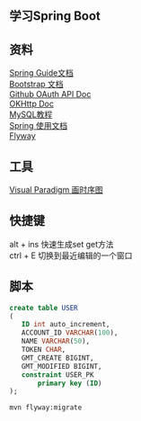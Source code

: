 ## 学习Spring Boot 

## 资料
[Spring Guide文档](https://spring.io/guides)  
[Bootstrap 文档](https://v3.bootcss.com)   
[Github OAuth API Doc](https://developer.github.com/apps/building-oauth-apps/creating-an-oauth-app/)  
[OKHttp Doc](https://square.github.io/okhttp/)            
[MySQL教程](https://www.runoob.com/mysql/mysql-tutorial.html)   
[Spring 使用文档](https://docs.spring.io/spring-boot/docs/2.0.0.RC1/reference/htmlsingle/#boot-features-embedded-database-support)            
[Flyway](https://flywaydb.org/getstarted/firststeps/maven)
 
 
 
 
 ## 工具
 [Visual Paradigm 画时序图](https://www.visual-paradigm.com/cn/)
 
 
 ## 快捷键
 alt + ins  快速生成set get方法    
 ctrl + E   切换到最近编辑的一个窗口
 
 
 
 ## 脚本
 ```sql
 create table USER
 (
 	ID int auto_increment,
 	ACCOUNT_ID VARCHAR(100),
 	NAME VARCHAR(50),
 	TOKEN CHAR,
 	GMT_CREATE BIGINT,
 	GMT_MODIFIED BIGINT,
 	constraint USER_PK
 		primary key (ID)
 );
```
```shell script
mvn flyway:migrate
```
 
